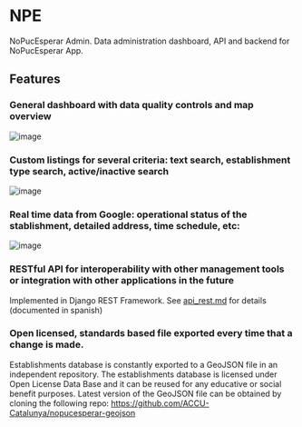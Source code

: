 # NPE
NoPucEsperar Admin. Data administration dashboard, API and backend for NoPucEsperar App.

## Features
### General dashboard with data quality controls and map overview  

![image](https://github.com/alejandro-amo/NPE/assets/1114811/05b97d1c-cb2f-4736-94aa-ef0995f526af)

### Custom listings for several criteria: text search, establishment type search, active/inactive search

![image](https://github.com/alejandro-amo/NPE/assets/1114811/9b2c95fb-6def-476f-b19d-bd73d2a161ff)

### Real time data from Google: operational status of the stablishment, detailed address, time schedule, etc:

![image](https://github.com/alejandro-amo/NPE/assets/1114811/7ffe2aa2-a9d3-4a46-a21e-ced46ba8c329)

### RESTful API for interoperability with other management tools or integration with other applications in the future
Implemented in Django REST Framework. See [api_rest.md](https://github.com/alejandro-amo/NPE/blob/master/api_rest.md) for details (documented in spanish)

### Open licensed, standards based file exported every time that a change is made.
Establishments database is constantly exported to a GeoJSON file in an independent repository. The establishments database is licensed under Open License Data Base and it can be reused for any educative or social benefit purposes. Latest version of the GeoJSON file can be obtained by cloning the following repo: https://github.com/ACCU-Catalunya/nopucesperar-geojson   

